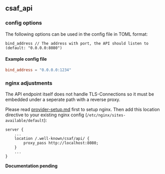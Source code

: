 ## csaf_api

### config options

The following options can be used in the config file in TOML format:

```
bind_address // The address with port, the API should listen to (default: "0.0.0.0:8080")
```

#### Example config file
```toml
bind_address = "0.0.0.0:1234"
```

### nginx adjustments

The API endpoint itself does not handle TLS-Connections so it must be embedded under a seperate path with a reverse proxy.

Please read [provider-setup.md](provider-setup.md) first to setup nginx. Then add this location directive to your existing nginx config (`/etc/nginx/sites-available/default`):

```
server {
    ...
    location /.well-known/csaf/api/ {
		proxy_pass http://localhost:8080;
	}
    ...
}
```

**Documentation pending**